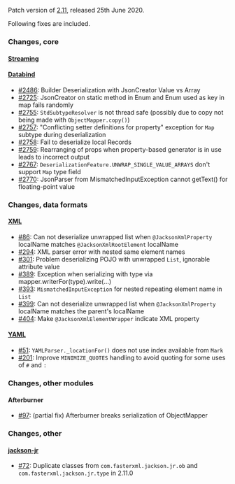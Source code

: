 Patch version of [2.11](Jackson-Release-2.11), released 25th June 2020.

Following fixes are included.

### Changes, core

#### [Streaming](../../jackson-core)

#### [Databind](../../jackson-databind)

* [#2486](../../jackson-databind/issues/2486): Builder Deserialization with JsonCreator Value vs Array
* [#2725](../../jackson-databind/issues/2725): JsonCreator on static method in Enum and Enum used as key in map fails randomly
* [#2755](../../jackson-databind/issues/2755): `StdSubtypeResolver` is not thread safe (possibly due to copy not being made with `ObjectMapper.copy()`)
* [#2757](../../jackson-databind/issues/2757): "Conflicting setter definitions for property" exception for `Map` subtype during deserialization
* [#2758](../../jackson-databind/issues/2758): Fail to deserialize local Records
* [#2759](../../jackson-databind/issues/2759): Rearranging of props when property-based generator is in use leads to incorrect output
* [#2767](../../jackson-databind/issues/2767): `DeserializationFeature.UNWRAP_SINGLE_VALUE_ARRAYS` don't support `Map` type field
* [#2770](../../jackson-databind/issues/2770): JsonParser from MismatchedInputException cannot getText() for floating-point value

### Changes, data formats

#### [XML](../../jackson-dataformat-xml)

* [#86](../../jackson-dataformat-xml/issues/86): Can not deserialize unwrapped list when `@JacksonXmlProperty` localName matches `@JacksonXmlRootElement` localName
* [#294](../../jackson-dataformat-xml/issues/294): XML parser error with nested same element names
* [#301](../../jackson-dataformat-xml/issues/301): Problem deserializing POJO with unwrapped `List`, ignorable attribute value
* [#389](../../jackson-dataformat-xml/issues/389): Exception when serializing with type via mapper.writerFor(type).write(...)
* [#393](../../jackson-dataformat-xml/issues/393): `MismatchedInputException` for nested repeating element name in `List`
* [#399](../../jackson-dataformat-xml/issues/399): Can not deserialize unwrapped list when `@JacksonXmlProperty` localName matches the parent's localName
* [#404](../../jackson-dataformat-xml/issues/404): Make `@JacksonXmlElementWrapper` indicate XML property

#### [YAML](../../jackson-dataformats-text/yaml)

* [#51](../../jackson-dataformats-text/issues/51): `YAMLParser._locationFor()` does not use index available from `Mark`
* [#201](../../jackson-dataformats-text/issues/201): Improve `MINIMIZE_QUOTES` handling to avoid quoting for some uses of `#` and `:`

### Changes, other modules

#### Afterburner

* [#97](../../jackson-modules-base/issues/97): (partial fix) Afterburner breaks serialization of ObjectMapper 

### Changes, other

#### [jackson-jr](../../jackson-jr)

* [#72](../../jackson-jr/issues/72): Duplicate classes from `com.fasterxml.jackson.jr.ob` and `com.fasterxml.jackson.jr.type` in 2.11.0

